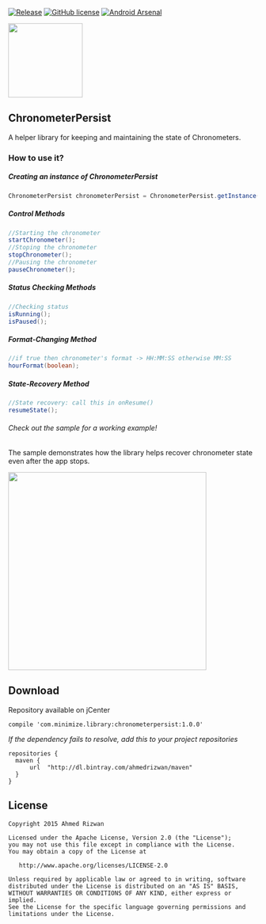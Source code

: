 [![Release](https://img.shields.io/badge/jCenter-1.0.0-brightgreen.svg)](https://bintray.com/sbrukhanda/maven/FragmentViewPager)
[![GitHub license](https://img.shields.io/badge/license-Apache%20Version%202.0-blue.svg)](https://github.com/sbrukhanda/fragmentviewpager/blob/master/LICENSE.txt)
[![Android Arsenal](https://img.shields.io/badge/Android%20Arsenal-RxRecyclerAdapter-green.svg?style=flat)](https://android-arsenal.com/details/1/2084)


<img src="https://raw.githubusercontent.com/ahmedrizwan/ChronometerPersist/master/sample/src/main/res/drawable/chronometer.png" width=150px  />

## ChronometerPersist

A helper library for keeping and maintaining the state of Chronometers.

### How to use it?
##### Creating an instance of ChronometerPersist

```java
ChronometerPersist chronometerPersist = ChronometerPersist.getInstance(chronometer, sharedPreferences);
```
##### Control Methods
```java
//Starting the chronometer
startChronometer();
//Stoping the chronometer
stopChronometer();
//Pausing the chronometer
pauseChronometer();
```
##### Status Checking Methods
```java 
//Checking status
isRunning(); 
isPaused(); 
```
##### Format-Changing Method
```java
//if true then chronometer's format -> HH:MM:SS otherwise MM:SS
hourFormat(boolean); 
```
##### State-Recovery Method
```java
//State recovery: call this in onResume() 
resumeState(); 
```

###### Check out the sample for a working example!
The sample demonstrates how the library helps recover chronometer state even after the app stops.

<img src="https://raw.githubusercontent.com/ahmedrizwan/ChronometerPersist/master/sample/src/main/res/drawable/chronopersist.gif" width=400px  />

## Download 
Repository available on jCenter

```Gradle
compile 'com.minimize.library:chronometerpersist:1.0.0'
```
*If the dependency fails to resolve, add this to your project repositories*
```Gradle
repositories {
  maven {
      url  "http://dl.bintray.com/ahmedrizwan/maven" 
  }
}
```

## License 
```
Copyright 2015 Ahmed Rizwan

Licensed under the Apache License, Version 2.0 (the "License");
you may not use this file except in compliance with the License.
You may obtain a copy of the License at

   http://www.apache.org/licenses/LICENSE-2.0

Unless required by applicable law or agreed to in writing, software
distributed under the License is distributed on an "AS IS" BASIS,
WITHOUT WARRANTIES OR CONDITIONS OF ANY KIND, either express or implied.
See the License for the specific language governing permissions and
limitations under the License.
```

